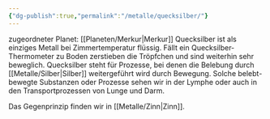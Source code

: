 ```yaml
---
{"dg-publish":true,"permalink":"/metalle/quecksilber/"}
---
```


zugeordneter Planet: [[Planeten/Merkur\|Merkur]]
Quecksilber ist als einziges Metall bei Zimmertemperatur flüssig. Fällt ein Quecksilber-Thermometer zu Boden zerstieben die Tröpfchen und sind weiterhin sehr beweglich.
Quecksilber steht für Prozesse, bei denen die Belebung durch [[Metalle/Silber\|Silber]] weitergeführt wird durch Bewegung. Solche belebt-bewegte Substanzen oder Prozesse sehen wir in der Lymphe oder auch in den Transportprozessen von Lunge und Darm.

Das Gegenprinzip finden wir in [[Metalle/Zinn\|Zinn]].